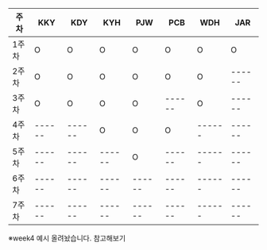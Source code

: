 | 주차 | KKY | KDY | KYH | PJW | PCB | WDH | JAR |
|------|------|------|------|------|------|------|------|
| 1주차 | O | O | O | O | O | O | O |
| 2주차 | O | O | O | O | O | O |------|
| 3주차 | O | O | O | O |------| O |------|
| 4주차 |------|------| O | O | O |------|------|
| 5주차 |------|------|------| O |------|------|------|
| 6주차 |------|------|------|------|------|------|------|
| 7주차 |------|------|------|------|------|------|------|

※week4 예시 올려놨습니다. 참고해보기
